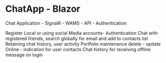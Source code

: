 # ChatApp - Blazor
Chat Application - SignalR - WAMS - API - Authentication

Register Local or using social Media accounts- Authentication
Chat with registered friends, search globally for email and add to contacts list
Retaining chat history, user activity
Portfolio maintenance delete - update
Online - indication for user contacts
Chat history for receiving offline message on login
